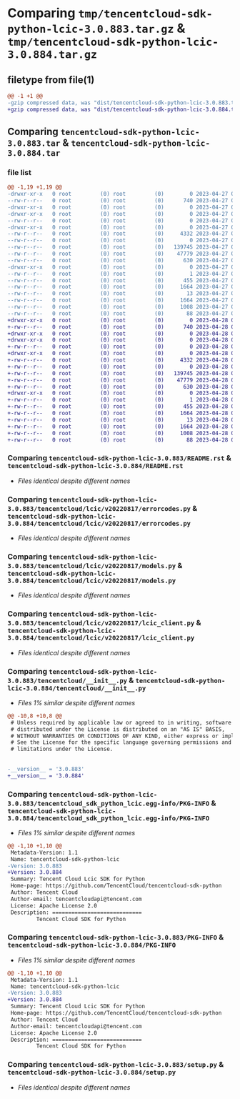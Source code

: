 # Comparing `tmp/tencentcloud-sdk-python-lcic-3.0.883.tar.gz` & `tmp/tencentcloud-sdk-python-lcic-3.0.884.tar.gz`

## filetype from file(1)

```diff
@@ -1 +1 @@
-gzip compressed data, was "dist/tencentcloud-sdk-python-lcic-3.0.883.tar", last modified: Thu Apr 27 00:36:21 2023, max compression
+gzip compressed data, was "dist/tencentcloud-sdk-python-lcic-3.0.884.tar", last modified: Fri Apr 28 02:26:28 2023, max compression
```

## Comparing `tencentcloud-sdk-python-lcic-3.0.883.tar` & `tencentcloud-sdk-python-lcic-3.0.884.tar`

### file list

```diff
@@ -1,19 +1,19 @@
-drwxr-xr-x   0 root         (0) root         (0)        0 2023-04-27 00:36:21.000000 tencentcloud-sdk-python-lcic-3.0.883/
--rw-r--r--   0 root         (0) root         (0)      740 2023-04-27 00:36:20.000000 tencentcloud-sdk-python-lcic-3.0.883/README.rst
-drwxr-xr-x   0 root         (0) root         (0)        0 2023-04-27 00:36:21.000000 tencentcloud-sdk-python-lcic-3.0.883/tencentcloud/
-drwxr-xr-x   0 root         (0) root         (0)        0 2023-04-27 00:36:21.000000 tencentcloud-sdk-python-lcic-3.0.883/tencentcloud/lcic/
--rw-r--r--   0 root         (0) root         (0)        0 2023-04-27 00:36:20.000000 tencentcloud-sdk-python-lcic-3.0.883/tencentcloud/lcic/__init__.py
-drwxr-xr-x   0 root         (0) root         (0)        0 2023-04-27 00:36:21.000000 tencentcloud-sdk-python-lcic-3.0.883/tencentcloud/lcic/v20220817/
--rw-r--r--   0 root         (0) root         (0)     4332 2023-04-27 00:36:20.000000 tencentcloud-sdk-python-lcic-3.0.883/tencentcloud/lcic/v20220817/errorcodes.py
--rw-r--r--   0 root         (0) root         (0)        0 2023-04-27 00:36:20.000000 tencentcloud-sdk-python-lcic-3.0.883/tencentcloud/lcic/v20220817/__init__.py
--rw-r--r--   0 root         (0) root         (0)   139745 2023-04-27 00:36:20.000000 tencentcloud-sdk-python-lcic-3.0.883/tencentcloud/lcic/v20220817/models.py
--rw-r--r--   0 root         (0) root         (0)    47779 2023-04-27 00:36:20.000000 tencentcloud-sdk-python-lcic-3.0.883/tencentcloud/lcic/v20220817/lcic_client.py
--rw-r--r--   0 root         (0) root         (0)      630 2023-04-27 00:36:20.000000 tencentcloud-sdk-python-lcic-3.0.883/tencentcloud/__init__.py
-drwxr-xr-x   0 root         (0) root         (0)        0 2023-04-27 00:36:21.000000 tencentcloud-sdk-python-lcic-3.0.883/tencentcloud_sdk_python_lcic.egg-info/
--rw-r--r--   0 root         (0) root         (0)        1 2023-04-27 00:36:21.000000 tencentcloud-sdk-python-lcic-3.0.883/tencentcloud_sdk_python_lcic.egg-info/dependency_links.txt
--rw-r--r--   0 root         (0) root         (0)      455 2023-04-27 00:36:21.000000 tencentcloud-sdk-python-lcic-3.0.883/tencentcloud_sdk_python_lcic.egg-info/SOURCES.txt
--rw-r--r--   0 root         (0) root         (0)     1664 2023-04-27 00:36:21.000000 tencentcloud-sdk-python-lcic-3.0.883/tencentcloud_sdk_python_lcic.egg-info/PKG-INFO
--rw-r--r--   0 root         (0) root         (0)       13 2023-04-27 00:36:21.000000 tencentcloud-sdk-python-lcic-3.0.883/tencentcloud_sdk_python_lcic.egg-info/top_level.txt
--rw-r--r--   0 root         (0) root         (0)     1664 2023-04-27 00:36:21.000000 tencentcloud-sdk-python-lcic-3.0.883/PKG-INFO
--rw-r--r--   0 root         (0) root         (0)     1008 2023-04-27 00:36:20.000000 tencentcloud-sdk-python-lcic-3.0.883/setup.py
--rw-r--r--   0 root         (0) root         (0)       88 2023-04-27 00:36:21.000000 tencentcloud-sdk-python-lcic-3.0.883/setup.cfg
+drwxr-xr-x   0 root         (0) root         (0)        0 2023-04-28 02:26:28.000000 tencentcloud-sdk-python-lcic-3.0.884/
+-rw-r--r--   0 root         (0) root         (0)      740 2023-04-28 02:26:27.000000 tencentcloud-sdk-python-lcic-3.0.884/README.rst
+drwxr-xr-x   0 root         (0) root         (0)        0 2023-04-28 02:26:28.000000 tencentcloud-sdk-python-lcic-3.0.884/tencentcloud/
+drwxr-xr-x   0 root         (0) root         (0)        0 2023-04-28 02:26:28.000000 tencentcloud-sdk-python-lcic-3.0.884/tencentcloud/lcic/
+-rw-r--r--   0 root         (0) root         (0)        0 2023-04-28 02:26:27.000000 tencentcloud-sdk-python-lcic-3.0.884/tencentcloud/lcic/__init__.py
+drwxr-xr-x   0 root         (0) root         (0)        0 2023-04-28 02:26:28.000000 tencentcloud-sdk-python-lcic-3.0.884/tencentcloud/lcic/v20220817/
+-rw-r--r--   0 root         (0) root         (0)     4332 2023-04-28 02:26:27.000000 tencentcloud-sdk-python-lcic-3.0.884/tencentcloud/lcic/v20220817/errorcodes.py
+-rw-r--r--   0 root         (0) root         (0)        0 2023-04-28 02:26:27.000000 tencentcloud-sdk-python-lcic-3.0.884/tencentcloud/lcic/v20220817/__init__.py
+-rw-r--r--   0 root         (0) root         (0)   139745 2023-04-28 02:26:27.000000 tencentcloud-sdk-python-lcic-3.0.884/tencentcloud/lcic/v20220817/models.py
+-rw-r--r--   0 root         (0) root         (0)    47779 2023-04-28 02:26:27.000000 tencentcloud-sdk-python-lcic-3.0.884/tencentcloud/lcic/v20220817/lcic_client.py
+-rw-r--r--   0 root         (0) root         (0)      630 2023-04-28 02:26:27.000000 tencentcloud-sdk-python-lcic-3.0.884/tencentcloud/__init__.py
+drwxr-xr-x   0 root         (0) root         (0)        0 2023-04-28 02:26:28.000000 tencentcloud-sdk-python-lcic-3.0.884/tencentcloud_sdk_python_lcic.egg-info/
+-rw-r--r--   0 root         (0) root         (0)        1 2023-04-28 02:26:28.000000 tencentcloud-sdk-python-lcic-3.0.884/tencentcloud_sdk_python_lcic.egg-info/dependency_links.txt
+-rw-r--r--   0 root         (0) root         (0)      455 2023-04-28 02:26:28.000000 tencentcloud-sdk-python-lcic-3.0.884/tencentcloud_sdk_python_lcic.egg-info/SOURCES.txt
+-rw-r--r--   0 root         (0) root         (0)     1664 2023-04-28 02:26:28.000000 tencentcloud-sdk-python-lcic-3.0.884/tencentcloud_sdk_python_lcic.egg-info/PKG-INFO
+-rw-r--r--   0 root         (0) root         (0)       13 2023-04-28 02:26:28.000000 tencentcloud-sdk-python-lcic-3.0.884/tencentcloud_sdk_python_lcic.egg-info/top_level.txt
+-rw-r--r--   0 root         (0) root         (0)     1664 2023-04-28 02:26:28.000000 tencentcloud-sdk-python-lcic-3.0.884/PKG-INFO
+-rw-r--r--   0 root         (0) root         (0)     1008 2023-04-28 02:26:27.000000 tencentcloud-sdk-python-lcic-3.0.884/setup.py
+-rw-r--r--   0 root         (0) root         (0)       88 2023-04-28 02:26:28.000000 tencentcloud-sdk-python-lcic-3.0.884/setup.cfg
```

### Comparing `tencentcloud-sdk-python-lcic-3.0.883/README.rst` & `tencentcloud-sdk-python-lcic-3.0.884/README.rst`

 * *Files identical despite different names*

### Comparing `tencentcloud-sdk-python-lcic-3.0.883/tencentcloud/lcic/v20220817/errorcodes.py` & `tencentcloud-sdk-python-lcic-3.0.884/tencentcloud/lcic/v20220817/errorcodes.py`

 * *Files identical despite different names*

### Comparing `tencentcloud-sdk-python-lcic-3.0.883/tencentcloud/lcic/v20220817/models.py` & `tencentcloud-sdk-python-lcic-3.0.884/tencentcloud/lcic/v20220817/models.py`

 * *Files identical despite different names*

### Comparing `tencentcloud-sdk-python-lcic-3.0.883/tencentcloud/lcic/v20220817/lcic_client.py` & `tencentcloud-sdk-python-lcic-3.0.884/tencentcloud/lcic/v20220817/lcic_client.py`

 * *Files identical despite different names*

### Comparing `tencentcloud-sdk-python-lcic-3.0.883/tencentcloud/__init__.py` & `tencentcloud-sdk-python-lcic-3.0.884/tencentcloud/__init__.py`

 * *Files 1% similar despite different names*

```diff
@@ -10,8 +10,8 @@
 # Unless required by applicable law or agreed to in writing, software
 # distributed under the License is distributed on an "AS IS" BASIS,
 # WITHOUT WARRANTIES OR CONDITIONS OF ANY KIND, either express or implied.
 # See the License for the specific language governing permissions and
 # limitations under the License.
 
 
-__version__ = '3.0.883'
+__version__ = '3.0.884'
```

### Comparing `tencentcloud-sdk-python-lcic-3.0.883/tencentcloud_sdk_python_lcic.egg-info/PKG-INFO` & `tencentcloud-sdk-python-lcic-3.0.884/tencentcloud_sdk_python_lcic.egg-info/PKG-INFO`

 * *Files 1% similar despite different names*

```diff
@@ -1,10 +1,10 @@
 Metadata-Version: 1.1
 Name: tencentcloud-sdk-python-lcic
-Version: 3.0.883
+Version: 3.0.884
 Summary: Tencent Cloud Lcic SDK for Python
 Home-page: https://github.com/TencentCloud/tencentcloud-sdk-python
 Author: Tencent Cloud
 Author-email: tencentcloudapi@tencent.com
 License: Apache License 2.0
 Description: ============================
         Tencent Cloud SDK for Python
```

### Comparing `tencentcloud-sdk-python-lcic-3.0.883/PKG-INFO` & `tencentcloud-sdk-python-lcic-3.0.884/PKG-INFO`

 * *Files 1% similar despite different names*

```diff
@@ -1,10 +1,10 @@
 Metadata-Version: 1.1
 Name: tencentcloud-sdk-python-lcic
-Version: 3.0.883
+Version: 3.0.884
 Summary: Tencent Cloud Lcic SDK for Python
 Home-page: https://github.com/TencentCloud/tencentcloud-sdk-python
 Author: Tencent Cloud
 Author-email: tencentcloudapi@tencent.com
 License: Apache License 2.0
 Description: ============================
         Tencent Cloud SDK for Python
```

### Comparing `tencentcloud-sdk-python-lcic-3.0.883/setup.py` & `tencentcloud-sdk-python-lcic-3.0.884/setup.py`

 * *Files identical despite different names*

